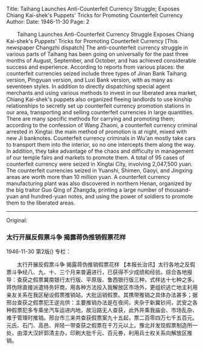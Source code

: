 Title: Taihang Launches Anti-Counterfeit Currency Struggle; Exposes Chiang Kai-shek's Puppets' Tricks for Promoting Counterfeit Currency
Author:
Date: 1946-11-30
Page: 2

　　Taihang Launches Anti-Counterfeit Currency Struggle
    Exposes Chiang Kai-shek's Puppets' Tricks for Promoting Counterfeit Currency
    [This newspaper Changzhi dispatch] The anti-counterfeit currency struggle in various parts of Taihang has been going on universally for the past three months of August, September, and October, and has achieved considerable success and experience. According to reports from various places: the counterfeit currencies seized include three types of Jinan Bank Taihang version, Pingyuan version, and Luxi Bank version, with as many as seventeen styles. In addition to directly dispatching special agent merchants and using various methods to invest in our liberated area market, Chiang Kai-shek's puppets also organized fleeing landlords to use kinship relationships to secretly set up counterfeit currency promotion stations in our area, transporting and selling counterfeit currencies in large quantities. There are many specific methods for carrying and promoting them; according to the confession of Wang Zhaoni, a counterfeit currency criminal arrested in Xingtai: the main method of promotion is at night, mixed with new Ji banknotes. Counterfeit currency criminals in Wu'an mostly take cars to transport them into the interior, so no one intercepts them along the way. In addition, they take advantage of the chaos and difficulty in management of our temple fairs and markets to promote them. A total of 95 cases of counterfeit currency were seized in Xingtai City, involving 2,047,500 yuan. The counterfeit currencies seized in Yuanshi, Shimen, Gaoyi, and Jingxing areas are worth more than 10 million yuan. A counterfeit currency manufacturing plant was also discovered in northern Henan, organized by the big traitor Guo Qing of Zhangda, printing a large number of thousand-yuan and hundred-yuan notes, and using the power of soldiers to promote them to the liberated areas.



<hr /> 

Original: 


### 太行开展反假票斗争  揭露蒋伪推销假票花样

1946-11-30
第2版()
专栏：

　　太行开展反假票斗争
    揭露蒋伪推销假票花样
    【本报长治讯】太行各地之反假票斗争经八、九、十、三个月来普遍进行，已获得不少成绩和经验。综合各地报导：查获之假票冀南银行太行版、平原版、鲁西银行版三种，式样达十七种之多。蒋伪除直接派遣特务奸商，用各种方法投入我解放区市场外，更组织逃亡地主利用亲友关系在我区秘设假票推销站，大批运销假票。其携带推销之具体办法甚多；据邢台查获之假票犯王逆兆供：主要推销办法是在夜间，夹杂于新冀钞间，武安之各种假票犯多专乘坐汽车运进内地，故沿路无人查获，此外并乘我庙会、市场乱杂、难于管理时推销。邢台市三来共查获假票案九十五起，票二百零四万七千五百元。元氏、石门、高邑、井陉一带查获之假票在千万元以上。豫北并发现假票制造所一处，由漳大汉奸郭清主办，印刷大批千元、百元券，利用兵士权关系向解放区推销。
